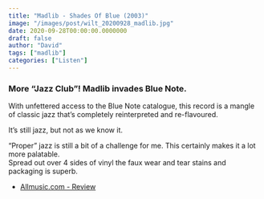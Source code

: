 ```yaml
---
title: "Madlib - Shades Of Blue (2003)"
image: "/images/post/wilt_20200928_madlib.jpg"
date: 2020-09-28T00:00:00.0000000
draft: false
author: "David"
tags: ["madlib"]
categories: ["Listen"]
---
```

### More “Jazz Club”! Madlib invades Blue Note.    
  
With unfettered access to the Blue Note catalogue, this record is a mangle of classic jazz that’s completely reinterpreted and re-flavoured.

 It’s still jazz, but not as we know it.   
  
“Proper” jazz is still a bit of a challenge for me. This certainly makes it a lot more palatable.   
Spread out over 4 sides of vinyl the faux wear and tear stains and packaging is superb.  

-  [Allmusic.com - Review](https://www.allmusic.com/album/shades-of-blue-mw0000035587)